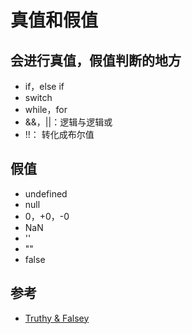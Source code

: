 # 真值和假值
## 会进行真值，假值判断的地方
* if，else if
* switch
* while，for
* &&，||：逻辑与逻辑或
* !!： 转化成布尔值

## 假值
* undefined
* null
* 0，+0，-0
* NaN
* ''
* ""
* false

## 参考
* [Truthy & Falsey](http://james.padolsey.com/javascript/truthy-falsey/)
